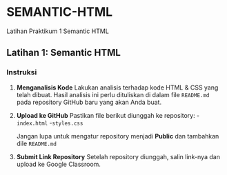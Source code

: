 # SEMANTIC-HTML
Latihan Praktikum 1 Semantic HTML

## Latihan 1: Semantic HTML

### Instruksi 
1. **Menganalisis Kode**
    Lakukan analisis terhadap kode HTML & CSS yang telah dibuat. Hasil analisis ini perlu dituliskan di dalam file `README.md` pada repository GitHub baru 
    yang akan Anda buat.


2. **Upload ke GitHub**
   Pastikan file berikut diunggah ke repository:
   -`index.html`
   -`styles.css`

   Jangan lupa untuk mengatur repository menjadi **Public** dan tambahkan dile `README.md`


3. **Submit Link Repository**
   Setelah repository diunggah, salin link-nya dan upload ke Google Classroom.
